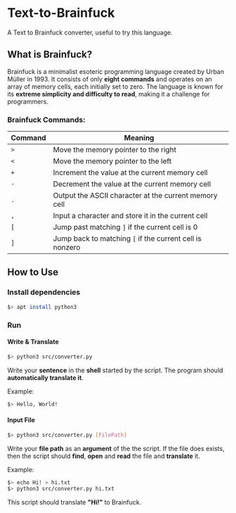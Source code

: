 # Text-to-Brainfuck

A Text to Brainfuck converter, useful to try this language.

## What is Brainfuck?

Brainfuck is a minimalist esoteric programming language created by Urban Müller in 1993. It consists of only **eight commands** and operates on an array of memory cells, each initially set to zero. The language is known for its **extreme simplicity and difficulty to read**, making it a challenge for programmers.

### Brainfuck Commands:

| Command | Meaning |
|---------|---------|
| `>` | Move the memory pointer to the right |
| `<` | Move the memory pointer to the left |
| `+` | Increment the value at the current memory cell |
| `-` | Decrement the value at the current memory cell |
| `.` | Output the ASCII character at the current memory cell |
| `,` | Input a character and store it in the current cell |
| `[` | Jump past matching `]` if the current cell is 0 |
| `]` | Jump back to matching `[` if the current cell is nonzero |

## How to Use

### Install dependencies

```bash
$> apt install python3
```

### Run

#### Write & Translate

```bash
$> python3 src/converter.py
```

Write your **sentence** in the **shell** started by the script. The program should **automatically translate it**.

Example:
```bash
$> Hello, World!
```

#### Input File

```bash
$> python3 src/converter.py [FilePath]
```

Write your **file path** as an **argument** of the the script. If the file does exists, then the script should **find**, **open** and **read** the file and **translate** it.

Example:
```bash
$> echo Hi! > hi.txt
$> python3 src/converter.py hi.txt
```
This script should translate **"Hi!"** to Brainfuck.


